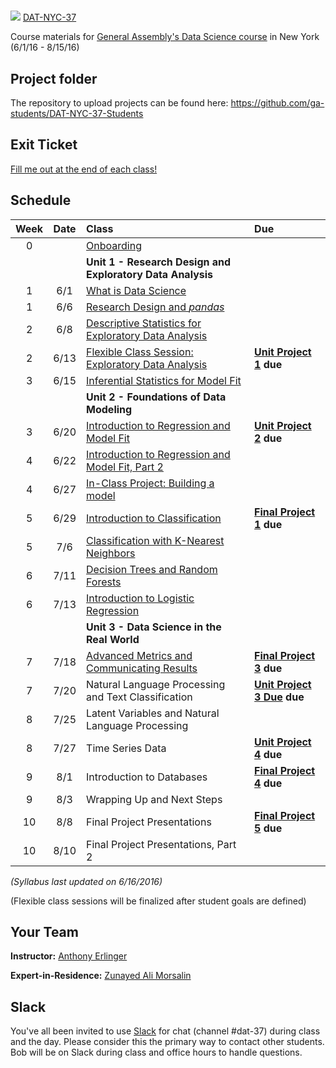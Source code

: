 #
![](https://ga-dash.s3.amazonaws.com/production/assets/logo-9f88ae6c9c3871690e33280fcf557f33.png) [DAT-NYC-37](https://github.com/ga-students/DAT-NYC-37)

Course materials for [General Assembly's Data Science course](https://generalassemb.ly/education/data-science/new-york) in New York (6/1/16 - 8/15/16)

## Project folder

The repository to upload projects can be found here: https://github.com/ga-students/DAT-NYC-37-Students

## Exit Ticket

[Fill me out at the end of each class!](https://docs.google.com/forms/d/1HM-kP6zUBUpz2H1D6Ij-yCIaBPG0H09hv5VNseiHVyw/viewform?c=0&w=1)

## Schedule

| Week | Date | Class | Due |
|:---:|:---:|:---|:---|
| 0 | | [Onboarding](./onboarding) | |
| | | **Unit 1 - Research Design and Exploratory Data Analysis** |
| 1 | 6/1 | [What is Data Science](./lessons/lesson-01) | |
| 1 | 6/6 | [Research Design and _pandas_](./lessons/lesson-02) | |
| 2 | 6/8 | [Descriptive Statistics for Exploratory Data Analysis](./lessons/lesson-03) | |
| 2 | 6/13 | [Flexible Class Session: Exploratory Data Analysis](./lessons/lesson-04) | **[Unit Project 1](./unit-projects/1) due** |
| 3 | 6/15 | [Inferential Statistics for Model Fit](./lessons/lesson-05) | |
| | | **Unit 2 - Foundations of Data Modeling** | |
| 3 | 6/20 | [Introduction to Regression and Model Fit](./lessons/lesson-06) | **[Unit Project 2](./unit-projects/2) due** |
| 4 | 6/22 | [Introduction to Regression and Model Fit, Part 2](./lessons/lesson-07) | |
| 4 | 6/27 | [In-Class Project: Building a model](./lessons/lesson-08) |  |
| 5 | 6/29 | [Introduction to Classification](./lessons/lesson-09) | **[Final Project 1](./final-project/1) due** |
| 5 | 7/6 | [Classification with K-Nearest Neighbors](./lessons/lesson-10) | |
| 6 | 7/11 | [Decision Trees and Random Forests](./lessons/lesson-11) | |
| 6 | 7/13 | [Introduction to Logistic Regression](./lessons/lesson-12) | |
| | | **Unit 3 - Data Science in the Real World** | |
| 7 | 7/18 | [Advanced Metrics and Communicating Results](./lessons/lesson-10) | **[Final Project 3](./projects/final-projects/3) due** |
| 7 | 7/20 | Natural Language Processing and Text Classification | **[Unit Project 3 Due](./projects/unit-projects/2) due** |
| 8 | 7/25 | Latent Variables and Natural Language Processing | |
| 8 | 7/27 | Time Series Data | **[Unit Project 4](./unit-projects/4) due** |
| 9 | 8/1 | Introduction to Databases | **[Final Project 4](./final-project/3) due** |
| 9 | 8/3 | Wrapping Up and Next Steps | |
| 10 | 8/8 | Final Project Presentations | **[Final Project 5](./final-project/5) due** |
| 10 | 8/10 | Final Project Presentations, Part 2 | |

*(Syllabus last updated on 6/16/2016)*

(Flexible class sessions will be finalized after student goals are defined)

## Your Team

**Instructor:** [Anthony Erlinger](mailto:aerlinger@gmail.com)

**Expert-in-Residence:** [Zunayed Ali Morsalin](mailto:zunayed@gmail.com)


## Slack

You've all been invited to use [Slack](https://https://ganyceveningcourses.slack.com) for chat (channel #dat-37) during class and the day.  Please consider this the primary way to contact other students.  Bob will be on Slack during class and office hours to handle questions.


